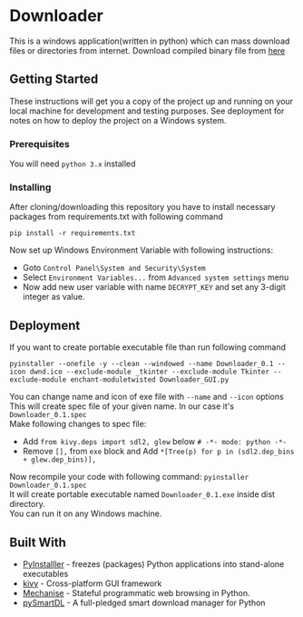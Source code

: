 # Downloader
This is a windows application(written in python) which can mass download files or directories from internet. Download compiled binary file from [here](https://github.com/Niraj-Kamdar/Downloader/releases/download/v0.1/Downloader_0.1.exe)

## Getting Started
These instructions will get you a copy of the project up and running on your local machine for development and testing purposes. See deployment for notes on how to deploy the project on a Windows system.


### Prerequisites

You will need `python 3.x` installed

### Installing

After cloning/downloading this repository you have to install necessary packages from requirements.txt with following command

```
pip install -r requirements.txt
```
Now set up Windows Environment Variable with following instructions:
* Goto `Control Panel\System and Security\System`
* Select `Environment Variables...` from `Advanced system settings` menu
* Now add new user variable with name `DECRYPT_KEY` and set any 3-digit integer as value.

## Deployment

If you want to create portable executable file than run following command
```
pyinstaller --onefile -y --clean --windowed --name Downloader_0.1 --icon dwnd.ico --exclude-module _tkinter --exclude-module Tkinter --exclude-module enchant-moduletwisted Downloader_GUI.py
```
You can change name and icon of exe file with `--name` and `--icon` options</br>
This will create spec file of your given name. In our case it's `Downloader_0.1.spec`</br>
Make following changes to spec file:</br>
* Add `from kivy.deps import sdl2, glew` below `# -*- mode: python -*-`
* Remove `[],` from `exe` block and Add `*[Tree(p) for p in (sdl2.dep_bins + glew.dep_bins)],`

Now recompile your code with following command:
```pyinstaller Downloader_0.1.spec```</br>
It will create portable executable named `Downloader_0.1.exe` inside dist directory.</br>
You can run it on any Windows machine.

## Built With

* [PyInstalller](https://www.pyinstaller.org/) -  freezes (packages) Python applications into stand-alone executables
* [kivy](https://kivy.org/#home) - Cross-platform GUI framework
* [Mechanise](https://mechanize.readthedocs.io/en/latest/) - Stateful programmatic web browsing in Python.
* [pySmartDL](https://itaybb.github.io/pySmartDL/) -  A full-pledged smart download manager for Python 



